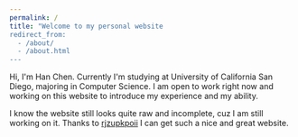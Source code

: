 ```yaml
---
permalink: /
title: "Welcome to my personal website
redirect_from: 
  - /about/
  - /about.html
---
```


Hi, I'm Han Chen. Currently I'm studying at University of California San Diego, majoring in Computer Science. I am open to work right now and working on this website to introduce my experience and my ability.

I know the website still looks quite raw and incomplete, cuz I am still working on it. Thanks to [rjzupkpoii](https://github.com/academicpages/academicpages.github.io)  I can get such a nice and great website.